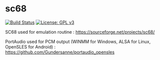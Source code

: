 # sc68
[![Build Status](https://travis-ci.org/b3dgs/sc68.svg)](https://travis-ci.org/b3dgs/sc68) [![License: GPL v3](https://img.shields.io/badge/License-GPL%20v3-blue.svg)](https://www.gnu.org/licenses/gpl-3.0)

SC68 used for emulation routine : https://sourceforge.net/projects/sc68/

PortAudio used for PCM output (WINMM for Windows, ALSA for Linux, OpenSLES for Android) : https://github.com/Gundersanne/portaudio_opensles